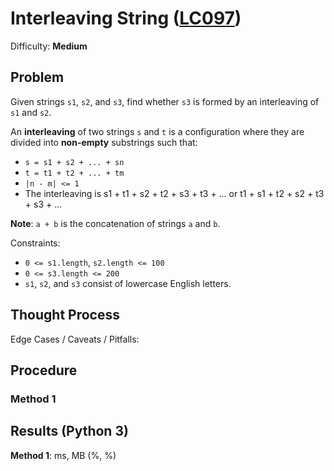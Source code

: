 # Interleaving String ([LC097](https://leetcode.com/problems/interleaving-string/))
Difficulty: **Medium**

## Problem

Given strings `s1`, `s2`, and `s3`, find whether `s3` is formed by an interleaving of `s1` and `s2`.

An **interleaving** of two strings `s` and `t` is a configuration where they are divided into **non-empty** substrings such that:
- `s = s1 + s2 + ... + sn`
- `t = t1 + t2 + ... + tm`
- `|n - m| <= 1`
- The interleaving is s1 + t1 + s2 + t2 + s3 + t3 + ... or t1 + s1 + t2 + s2 + t3 + s3 + ...

**Note**: `a + b` is the concatenation of strings `a` and `b`.

Constraints:
- `0 <= s1.length`, `s2.length <= 100`
- `0 <= s3.length <= 200`
- `s1`, `s2`, and `s3` consist of lowercase English letters.

## Thought Process

Edge Cases / Caveats / Pitfalls:

## Procedure

### Method 1

## Results (Python 3)

**Method 1**:  ms,  MB (%, %)
